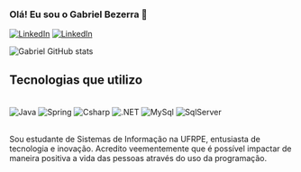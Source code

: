 
### Olá! Eu sou o Gabriel Bezerra 🤙 

[![LinkedIn](https://img.shields.io/badge/LinkedIn-0077B5?style=for-the-badge&logo=linkedin&logoColor=white)](https://www.linkedin.com/in/gabriel-bezerra13/)
[![LinkedIn](https://img.shields.io/badge/Instagram-E4405F?style=for-the-badge&logo=instagram&logoColor=white)](https://www.instagram.com/ge__elias/)

![Gabriel GitHub stats](https://github-readme-stats.vercel.app/api?username=Gabriel-Ocranio&theme=dark&show_icons=true)

## Tecnologias que utilizo 

<div style="display: inline_block"></br>
    <img align="center" alt="Java" src = "https://img.shields.io/badge/Java-ED8B00?style=for-the-badge&logo=openjdk&logoColor=white">
    <img align="center" alt="Spring" src = "https://img.shields.io/badge/Spring-6DB33F?style=for-the-badge&logo=spring&logoColor=white">
    <img align="center" alt="Csharp" src = "https://img.shields.io/badge/C%23-239120?style=for-the-badge&logo=c-sharp&logoColor=white">
    <img align="center" alt=".NET" src = "https://img.shields.io/badge/.NET-5C2D91?style=for-the-badge&logo=.net&logoColor=white">
    <img align="center" alt="MySql" src = "https://img.shields.io/badge/MySQL-00000F?style=for-the-badge&logo=mysql&logoColor=white">
    <img align="center" alt="SqlServer" src = "https://img.shields.io/badge/Microsoft_SQL_Server-CC2927?style=for-the-badge&logo=microsoft-sql-server&logoColor=white">
</div></br>

Sou estudante de Sistemas de Informação na UFRPE, entusiasta de tecnologia e inovação. Acredito veementemente que é possível impactar de maneira positiva a vida das pessoas através do uso da programação.
